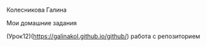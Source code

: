  Колесникова Галина   

Мои домашние задания


(Урок12)(https://galinakol.github.io/github/) работа с репозиторием
